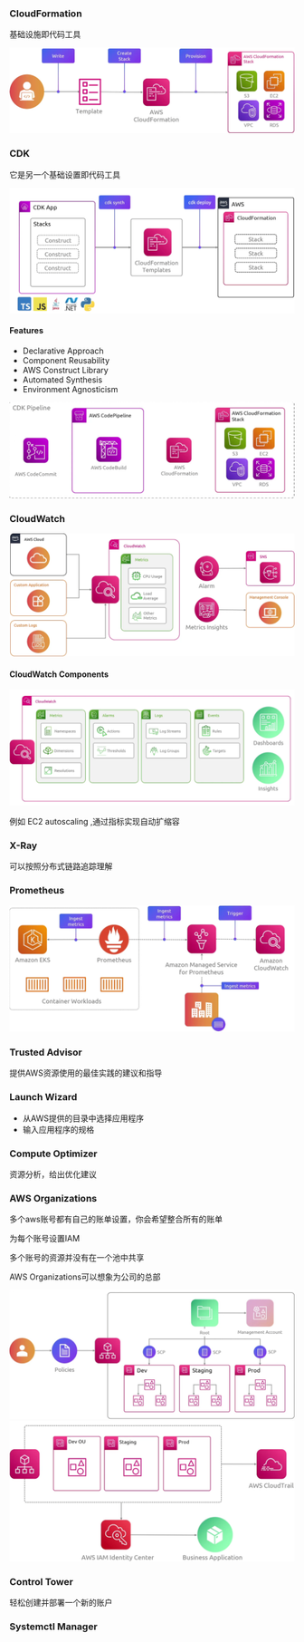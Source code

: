 ### CloudFormation

基础设施即代码工具

<img src="./img/1.png" alt="1" style="zoom:50%;" />

### CDK

它是另一个基础设置即代码工具

<img src="./img/2.png" alt="2" style="zoom:50%;" />

#### Features

- Declarative Approach
- Component Reusability
- AWS Construct Library
- Automated Synthesis
- Environment Agnosticism

<img src="./img/3.png" alt="3" style="zoom:50%;" />

### CloudWatch

<img src="./img/4.png" alt="4" style="zoom:50%;" />

#### CloudWatch Components

<img src="./img/5.png" alt="5" style="zoom:50%;" />

例如 EC2 autoscaling ,通过指标实现自动扩缩容

### X-Ray

可以按照分布式链路追踪理解

### Prometheus

<img src="./img/6.png" alt="6" style="zoom:50%;" />

### Trusted  Advisor

提供AWS资源使用的最佳实践的建议和指导

### Launch Wizard

+ 从AWS提供的目录中选择应用程序
+ 输入应用程序的规格

### Compute Optimizer

资源分析，给出优化建议

### AWS Organizations

多个aws账号都有自己的账单设置，你会希望整合所有的账单

为每个账号设置IAM

多个账号的资源并没有在一个池中共享

AWS Organizations可以想象为公司的总部

<img src="./img/7.png" alt="7" style="zoom:50%;" />

<img src="./img/8.png" alt="5" style="zoom:50%;" />

### Control Tower

轻松创建并部署一个新的账户

### Systemctl Manager

